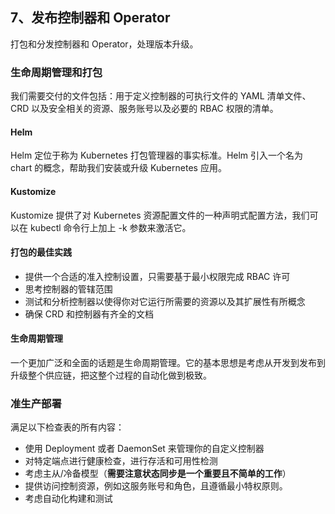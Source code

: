 7、发布控制器和 Operator
---

打包和分发控制器和 Operator，处理版本升级。



### 生命周期管理和打包

我们需要交付的文件包括：用于定义控制器的可执行文件的 YAML 清单文件、CRD 以及安全相关的资源、服务账号以及必要的 RBAC 权限的清单。

#### Helm

Helm 定位于称为 Kubernetes 打包管理器的事实标准。Helm 引入一个名为 chart 的概念，帮助我们安装或升级 Kubernetes 应用。

#### Kustomize

Kustomize 提供了对 Kubernetes 资源配置文件的一种声明式配置方法，我们可以在 kubectl 命令行上加上 -k 参数来激活它。

#### 打包的最佳实践

* 提供一个合适的准入控制设置，只需要基于最小权限完成 RBAC 许可
* 思考控制器的管辖范围
* 测试和分析控制器以使得你对它运行所需要的资源以及其扩展性有所概念
* 确保 CRD 和控制器有齐全的文档

#### 生命周期管理

一个更加广泛和全面的话题是生命周期管理。它的基本思想是考虑从开发到发布到升级整个供应链，把这整个过程的自动化做到极致。



### 准生产部署

满足以下检查表的所有内容：

* 使用 Deployment 或者 DaemonSet 来管理你的自定义控制器
* 对特定端点进行健康检查，进行存活和可用性检测
* 考虑主从/冷备模型（**需要注意状态同步是一个重要且不简单的工作**） 
* 提供访问控制资源，例如这服务账号和角色，且遵循最小特权原则。
* 考虑自动化构建和测试



